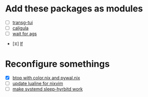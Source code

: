 # Add these packages as modules
- [ ] [transg-tui](https://github.com/PanAeon/transg-tui)
- [ ] [caligula](https://github.com/ifd3f/caligula)
- [ ] [wait for ags]()
- [⧖] [lf](https://github.com/gokcehan/lf)

# Reconfigure somethings
- [X] [btop with color.nix and pywal.nix](~/nixos-config-main/pkgs/btop.nix)
- [ ] [update lualine for nixvim](~/nixos-config-main/pkgs/editor/nvim.nix)
- [ ] [make systemd sleep-hyrbitd work](~/nixos-config-main/pkgs/systemd.nix)

